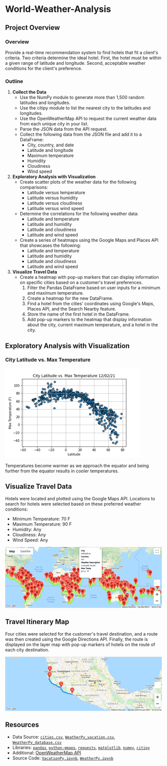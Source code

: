 # World-Weather-Analysis

## Project Overview

### Overview

Provide a real-time recommendation system to find hotels that fit a client's criteria. Two criteria determine the ideal hotel. First, the hotel must be within a given range of latitude and longitude. Second, acceptable weather conditions for the client's preference.

### Outline

1. **Collect the Data**
   - Use the NumPy module to generate more than 1,500 random latitudes and longitudes.
   - Use the citipy module to list the nearest city to the latitudes and longitudes.
   - Use the OpenWeatherMap API to request the current weather data from each unique city in your list.
   - Parse the JSON data from the API request.
   - Collect the following data from the JSON file and add it to a DataFrame:
     - City, country, and date
     - Latitude and longitude
     - Maximum temperature
     - Humidity
     - Cloudiness
     - Wind speed
2. **Exploratory Analysis with Visualization**
   - Create scatter plots of the weather data for the following comparisons:
     - Latitude versus temperature
     - Latitude versus humidity
     - Latitude versus cloudiness
     - Latitude versus wind speed
   - Determine the correlations for the following weather data:
     - Latitude and temperature
     - Latitude and humidity
     - Latitude and cloudiness
     - Latitude and wind speed
   - Create a series of heatmaps using the Google Maps and Places API that showcases the following:
     - Latitude and temperature
     - Latitude and humidity
     - Latitude and cloudiness
     - Latitude and wind speed
3. **Visualize Travel Data**
   - Create a heatmap with pop-up markers that can display information on specific cities based on a customer's travel preferences.
     1. Filter the Pandas DataFrame based on user inputs for a minimum and maximum temperature.
     2. Create a heatmap for the new DataFrame.
     3. Find a hotel from the cities' coordinates using Google's Maps, Places API, and the Search Nearby feature.
     4. Store the name of the first hotel in the DataFrame.
     5. Add pop-up markers to the heatmap that display information about the city, current maximum temperature, and a hotel in the city.

## Exploratory Analysis with Visualization

### City Latitude vs. Max Temperature

![City Latitude vs. Max Temperature](/weather_data/Fig1.png)

Temperatures become warmer as we approach the equator and being further from the equator results in cooler temperatures.

## Visualize Travel Data

Hotels were located and plotted using the Google Maps API. Locations to search for hotels were selected based on these preferred weather conditions:

- Minimum Temperature: 70 F
- Maximum Temperature: 90 F
- Humidity: Any
- Cloudiness: Any
- Wind Speed: Any

![hotel-spots.png](/Vacation_Search/WeatherPy_vacation_map.png)

## Travel Itinerary Map

Four cities were selected for the customer's travel destination, and a route was then created using the Google Directions API. Finally, the route is displayed on the layer map with pop-up markers of hotels on the route of each city destination.

![WeatherPy_travel_map.png](/Vacation_Itinerary/WeatherPy_travel_map.png)

## Resources

- Data Source: [`cities.csv`](weather_+), [`WeatherPy_vacation.csv`](/Vacation_Search/WeatherPy_vacation.csv), [`WeatherPy_database.csv`](/Weather_Database/WeatherPy_database.csv)
- Libraries: [`pandas`](https://pandas.pydata.org/), [`python-gmaps`](https://python-gmaps.readthedocs.io/en/latest/), [`requests`](https://requests.readthedocs.io/en/latest/), [`matplotlib`](https://matplotlib.org/), [`numpy`](https://numpy.org/), [`citipy`](https://github.com/wingchen/citipy)
- Additional: [OpenWeatherMap API](https://openweathermap.org/api)
- Source Code: [`VacationPy.ipynb`](VacationPy.ipynb), [`WeatherPy.ipynb`](WeatherPy.ipynb)
